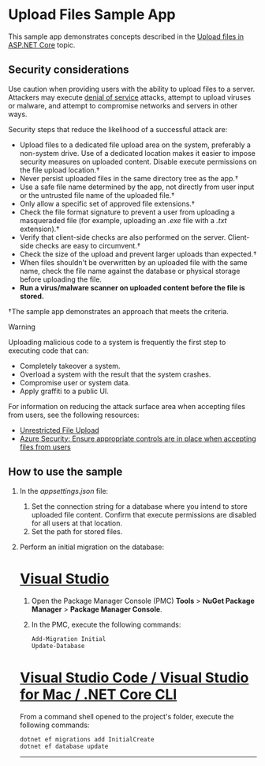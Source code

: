 # Upload Files Sample App

This sample app demonstrates concepts described in the [Upload files in ASP.NET Core](https://docs.microsoft.com/aspnet/core/mvc/models/file-uploads) topic.

## Security considerations

Use caution when providing users with the ability to upload files to a server. Attackers may execute [denial of service](/windows-hardware/drivers/ifs/denial-of-service) attacks, attempt to upload viruses or malware, and attempt to compromise networks and servers in other ways.

Security steps that reduce the likelihood of a successful attack are:

* Upload files to a dedicated file upload area on the system, preferably a non-system drive. Use of a dedicated location makes it easier to impose security measures on uploaded content. Disable execute permissions on the file upload location.&dagger;
* Never persist uploaded files in the same directory tree as the app.&dagger;
* Use a safe file name determined by the app, not directly from user input or the untrusted file name of the uploaded file.&dagger;
* Only allow a specific set of approved file extensions.&dagger;
* Check the file format signature to prevent a user from uploading a masqueraded file (for example, uploading an *.exe* file with a *.txt* extension).&dagger;
* Verify that client-side checks are also performed on the server. Client-side checks are easy to circumvent.&dagger;
* Check the size of the upload and prevent larger uploads than expected.&dagger;
* When files shouldn't be overwritten by an uploaded file with the same name, check the file name against the database or physical storage before uploading the file.
* **Run a virus/malware scanner on uploaded content before the file is stored.**

&dagger;The sample app demonstrates an approach that meets the criteria.

> [!WARNING]
> Uploading malicious code to a system is frequently the first step to executing code that can:
>
> * Completely takeover a system.
> * Overload a system with the result that the system crashes.
> * Compromise user or system data.
> * Apply graffiti to a public UI.
>
> For information on reducing the attack surface area when accepting files from users, see the following resources:
>
> * [Unrestricted File Upload](https://www.owasp.org/index.php/Unrestricted_File_Upload)
> * [Azure Security: Ensure appropriate controls are in place when accepting files from users](/azure/security/azure-security-threat-modeling-tool-input-validation#controls-users)

## How to use the sample

1. In the *appsettings.json* file:

   1. Set the connection string for a database where you intend to store uploaded file content. Confirm that execute permissions are disabled for all users at that location.
   1. Set the path for stored files.

1. Perform an initial migration on the database:

   # [Visual Studio](#tab/visual-studio)

   1. Open the Package Manager Console (PMC) **Tools** > **NuGet Package Manager** > **Package Manager Console**.

   1. In the PMC, execute the following commands:

      ```PowerShell
      Add-Migration Initial
      Update-Database
      ```

   # [Visual Studio Code / Visual Studio for Mac / .NET Core CLI](#tab/visual-studio-code+visual-studio-mac+netcore-cli)

   From a command shell opened to the project's folder, execute the following commands:

   ```console
   dotnet ef migrations add InitialCreate
   dotnet ef database update
   ```

   ---